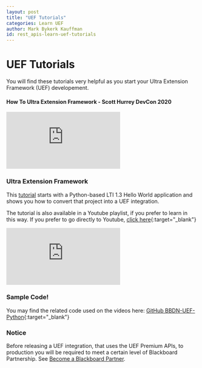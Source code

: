 ```yaml
---
layout: post
title: "UEF Tutorials"
categories: Learn UEF
author: Mark Bykerk Kauffman
id: rest_apis-learn-uef-tutorials
---
```


# UEF Tutorials

You will find these tutorials very helpful as you start your Ultra Extension Framework (UEF) developement.

#### How To Ultra Extension Framework - Scott Hurrey DevCon 2020

<iframe class="embed-video" src="https://bbdemo.hosted.panopto.com/Panopto/Pages/Viewer.aspx?id=fc63a1ab-ea88-4c79-8ca7-abf70124b035" frameborder="0" allow="accelerometer; clipboard-write; encrypted-media; gyroscope; picture-in-picture" allowfullscreen></iframe>

### Ultra Extension Framework

This [tutorial](/rest-apis/learn/uef/lti-to-uef-tutorial) starts with a Python-based LTI 1.3 Hello World application and shows you how to convert that project into a UEF integration.

The tutorial is also available in a Youtube playlist, if you prefer to learn in this way. If you prefer to go directly to Youtube, [click here](https://www.youtube.com/watch?v=Mp9tFpultaQ&list=PLbewGw29xjRa2ZQ7gs3CgisvBVvyuKhsR&ab_channel=ScottHurrey){:target="\_blank"}

<iframe class="embed-video" src="https://www.youtube.com/embed/videoseries?list=PLbewGw29xjRa2ZQ7gs3CgisvBVvyuKhsR" frameborder="0" allow="accelerometer; clipboard-write; encrypted-media; gyroscope; picture-in-picture" allowfullscreen></iframe>

### Sample Code!

You may find the related code used on the videos here: [GitHub BBDN-UEF-Python](https://github.com/blackboard/BBDN-UEF-Python){:target="\_blank"}

### Notice

Before releasing a UEF integration, that uses the UEF Premium APIs, to production you will be required to meet a certain level of Blackboard Partnership. See [Become a Blackboard Partner](/partners/become-a-partner.html).
